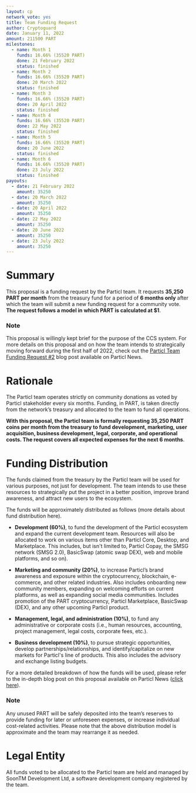 ```yaml
---
layout: cp
network_vote: yes
title: Team Funding Request
author: Cryptoguard
date: January 11, 2022
amount: 211500 PART
milestones:
  - name: Month 1
    funds: 16.66% (35520 PART)
    done: 21 February 2022
    status: finished
  - name: Month 2
    funds: 16.66% (35520 PART)
    done: 20 March 2022
    status: finished
  - name: Month 3
    funds: 16.66% (35520 PART)
    done: 20 April 2022
    status: finished
  - name: Month 4
    funds: 16.66% (35520 PART)
    done: 22 May 2022
    status: finished
  - name: Month 5
    funds: 16.66% (35520 PART)
    done: 20 June 2022
    status: finished
  - name: Month 6
    funds: 16.66% (35520 PART)
    done: 23 July 2022
    status: finished
payouts:
  - date: 21 February 2022
    amount: 35250
  - date: 20 March 2022
    amount: 35250
  - date: 20 April 2022
    amount: 35250
  - date: 22 May 2022
    amount: 35250
  - date: 20 June 2022
    amount: 35250
  - date: 23 July 2022
    amount: 35250
---
```



# Summary

This proposal is a funding request by the Particl team. It requests **35,250 PART per month** from the treasury fund for a period of **6 months only** after which the team will submit a new funding request for a community vote. **The request follows a model in which PART is calculated at $1**.

### Note

This proposal is willingly kept brief for the purpose of the CCS system. For more details on this proposal and on how the team intends to strategically moving forward during the first half of 2022, check out the [Particl Team Funding Request #2](https://particl.news/vote-for-second-team-funding-request-is-scheduled/) blog post available on Particl News. 

# Rationale

The Particl team operates strictly on community donations as voted by Particl stakeholder every six months. Funding, in PART, is taken directly from the network’s treasury and allocated to the team to fund all operations. 

**With this proposal, the Particl team is formally requesting 35,250 PART coins per month from the treasury to fund development, marketing, user acquisition, business development, legal, corporate, and operational costs. The request covers all expected expenses for the next 6 months**.

# Funding Distribution

The funds claimed from the treasury by the Particl team will be used for various purposes, not just for development. The team intends to use these resources to strategically put the project in a better position, improve brand awareness, and attract new users to the ecosystem.

The funds will be approximately distributed as follows (more details about fund distribution here).

* **Development (60%)**, to fund the development of the Particl ecosystem and expand the current development team. Resources will also be allocated to work on various items other than Particl Core, Desktop, and Marketplace. This includes, but isn't limited to, Particl Copay, the SMSG network (SMSG 2.0), BasicSwap (atomic swap DEX), web and mobile platforms, and so on).

* **Marketing and community (20%)**, to increase Particl’s brand awareness and exposure within the cryptocurrency, blockchain, e-commerce, and other related industries. Also includes onboarding new community members, expanding on welcoming efforts on current platforms, as well as expanding social media communities. Includes promotion of the PART cryptocurrency, Particl Marketplace, BasicSwap (DEX), and any other upcoming Particl product.

* **Management, legal, and administration (10%)**, to fund any administrative or corporate costs (i.e., human resources, accounting, project management, legal costs, corporate fees, etc.).

* **Business development (10%)**, to pursue strategic opportunities, develop partnerships/relationships, and identify/capitalize on new markets for Particl's line of products. This also includes the advisory and exchange listing budgets.

For a more detailed breakdown of how the funds will be used, please refer to the in-depth blog post on this proposal available on Particl News ([click here](https://particl.news/vote-for-second-team-funding-request-is-scheduled/)).

### Note

Any unused PART will be safely deposited into the team’s reserves to provide funding for later or unforeseen expenses, or increase individual cost-related activities. Please note that the above distribution model is approximate and the team may rearrange it as needed.

# Legal Entity

All funds voted to be allocated to the Particl team are held and managed by SoonTM Development Ltd, a software development company registered by the team.
